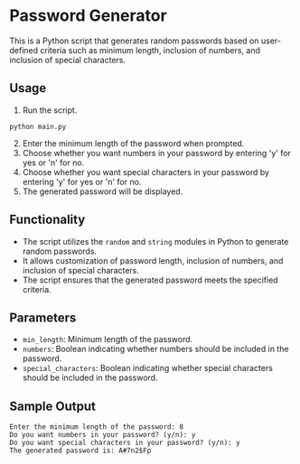 # Password Generator

This is a Python script that generates random passwords based on user-defined criteria such as minimum length, inclusion of numbers, and inclusion of special characters.

## Usage

1. Run the script.
```
python main.py
```
2. Enter the minimum length of the password when prompted.
3. Choose whether you want numbers in your password by entering 'y' for yes or 'n' for no.
4. Choose whether you want special characters in your password by entering 'y' for yes or 'n' for no.
5. The generated password will be displayed.

## Functionality

- The script utilizes the `random` and `string` modules in Python to generate random passwords.
- It allows customization of password length, inclusion of numbers, and inclusion of special characters.
- The script ensures that the generated password meets the specified criteria.

## Parameters

- `min_length`: Minimum length of the password.
- `numbers`: Boolean indicating whether numbers should be included in the password.
- `special_characters`: Boolean indicating whether special characters should be included in the password.

## Sample Output

```
Enter the minimum length of the password: 8
Do you want numbers in your password? (y/n): y
Do you want special characters in your password? (y/n): y
The generated password is: A#7n2$Fp

```
